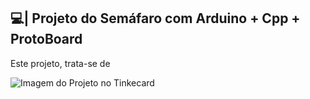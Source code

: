 ## 💻| Projeto do Semáfaro com Arduino + Cpp + ProtoBoard

  Este projeto, trata-se de

![Imagem do Projeto no Tinkecard](https://github.com/user-attachments/assets/49206bc0-7cde-4ada-b7f5-ab6e50eed3be)

